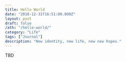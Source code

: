 ```yaml
---
title: Hello World
date: "2018-12-31T16:51:00.000Z"
layout: post
draft: false
/ath: "/hello-world/"
category: "Life"
tags: ["Journal"]
description: "New identity, new life, new new hopes."
---
```


TBD
